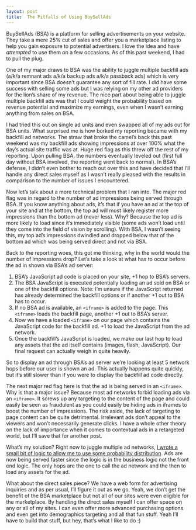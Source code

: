 ```yaml
---
layout: post
title:  The Pitfalls of Using BuySellAds
---
```


BuySellAds (BSA) is a platform for selling advertisements on your website. They take a mere 25% cut of sales and offer you a marketplace listing to help you gain exposure to potential advertisers. I love the idea and have _attempted_ to use them on a few occasions. As of this past weekend, I had to pull the plug.

One of my major draws to BSA was the ability to juggle multiple backfill ads (a/k/a remnant ads a/k/a backup ads a/k/a passback ads) which is very important since BSA doesn’t guarantee any sort of fill rate. I did have some success with selling some ads but I was relying on my other ad providers for the lion’s share of my revenue. The nice part about being able to juggle multiple backfill ads was that I could weight the probability based on revenue potential and maximize my earnings, even when I wasn’t earning anything from sales on BSA.

I had tried this out on single ad units and even swapped all of my ads out for BSA units. What surprised me is how borked my reporting became with my backfill ad networks. The straw that broke the camel’s back this past weekend was my backfill ads showing impressions at over 100% what the day’s actual site traffic was at. Huge red flag as this threw off the rest of my reporting. Upon pulling BSA, the numbers eventually leveled out (first full day without BSA involved, the reporting went back to normal). In BSA’s defense, I didn’t even bother to reach out over this and have decided that I’ll handle any direct sales myself as I wasn’t really pleased with the results in comparison to the number of issues I encountered.

Now let’s talk about a more technical problem that I ran into. The major red flag was in regard to the number of ad impressions being served through BSA. If you know anything about ads, it’s that if you have an ad at the top of your site and at the bottom, the top ad will most likely register more impressions than the bottom ad (never less). Why? Because the top ad is more likely to load since it’s immediately visible (some ads won’t load until they come into the field of vision by scrolling). With BSA, I wasn’t seeing this, my top ad’s impressions dwindled and dropped below that of the bottom ad which was being served direct and not via BSA.

Back to the reporting woes, this got me thinking, why in the world would the number of impressions drop? Let’s take a look at what has to occur before the ad in shown via BSA’s ad server:

1. BSA’s JavaScript ad code is placed on your site, +1 hop to BSA’s servers.
2. The BSA JavaScript is executed potentially loading an ad sold on BSA or one of the backfill options. Note: I’m unsure if the JavaScript returned has already determined the backfill options or if another +1 out to BSA has to occur.
3. If no BSA ad is available, an `<iframe>` is added to the page. This `<iframe>` loads the backfill page, another +1 out to BSA’s server.
4. Now we have a loaded `<iframe>` on our page which contains the JavaScript code for the backfill ad. +1 to load the JavaScript from the ad network.
5. Once the backfill’s JavaScript is loaded, we make our last hop to load any assets that the ad itself contains (images, flash, JavaScript). Our final request can actually weigh in quite heavily.

So to display an ad through BSA’s ad server we’re looking at least 5 network hops before our user is shown an ad. This actually happens quite quickly, but it’s still slower than if you were to display the backfill ad code directly.

The next major red flag here is that the ad is being served in an `<iframe>`. Why is that a major issue? Because most ad networks forbid loading ads via an `<iframe>`. It screws up any targeting to the content of the page and could easily be seen as fraudulent as you could easily be hiding ads in iframes to boost the number of impressions. The risk aside, the lack of targeting to page content can be quite detrimental. Irrelevant ads don’t appeal to the viewers and won’t necessarily generate clicks. I have a whole other theory on the lack of importance when it comes to contextual ads in a retargeted world, but I’ll save that for another post.

What’s my solution? Right now to juggle multiple ad networks, [I wrote a small bit of logic to allow me to use some probability distribution](http://phpave.com/simple-probability-distribution/). Ads are now being served faster since the logic is in the business logic not the front end logic. The only hops are the one to call the ad network and the then to load any assets for the ad.

What about the direct sales piece? We have a web form for advertising inquiries and as per usual, I’ll figure it out as we go. Yeah, we don’t get the benefit of the BSA marketplace but not all of our sites were even eligible for the marketplace. By handling the direct sales myself I can offer space on any or all of my sites. I can even offer more advanced purchasing options and even get into demographics targeting and all that fun stuff. Yeah I’ll have to build that stuff, but hey, that’s what I like to do :)
